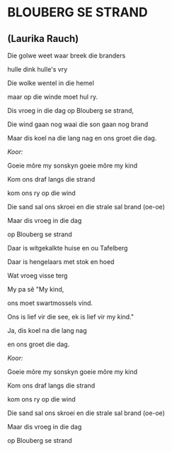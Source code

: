 # BLOUBERG SE STRAND
## (Laurika Rauch)

Die golwe weet waar breek die branders

hulle dink hulle's vry

Die wolke wentel in die hemel

maar op die winde moet hul ry.

Dis vroeg in die dag op Blouberg se strand,

Die wind gaan nog waai die son gaan nog brand

Maar dis koel na die lang nag en ons groet die dag.


_Koor:_

Goeie môre my sonskyn goeie môre my kind

Kom ons draf langs die strand

kom ons ry op die wind

Die sand sal ons skroei en die strale sal brand (oe-oe)

Maar dis vroeg in die dag

op Blouberg se strand


Daar is witgekalkte huise en ou Tafelberg

Daar is hengelaars met stok en hoed

Wat vroeg visse terg

My pa sê "My kind,

ons moet swartmossels vind.

Ons is lief vir die see, ek is lief vir my kind."

Ja, dis koel na die lang nag

en ons groet die dag.


_Koor:_

Goeie môre my sonskyn goeie môre my kind

Kom ons draf langs die strand

kom ons ry op die wind

Die sand sal ons skroei en die strale sal brand (oe-oe)

Maar dis vroeg in die dag

op Blouberg se strand

